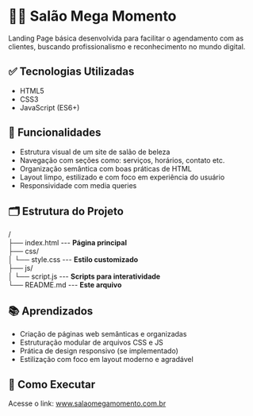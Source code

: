 # 💇‍♀️ Salão Mega Momento

Landing Page básica desenvolvida para facilitar o agendamento com as clientes, buscando profissionalismo e reconhecimento no mundo digital.

## ✅ Tecnologias Utilizadas

- HTML5  
- CSS3  
- JavaScript (ES6+)  

## 🎯 Funcionalidades

- Estrutura visual de um site de salão de beleza
- Navegação com seções como: serviços, horários, contato etc.
- Organização semântica com boas práticas de HTML
- Layout limpo, estilizado e com foco em experiência do usuário
- Responsividade com media queries

## 🗂️ Estrutura do Projeto
/<br>
├── index.html --- <strong>Página principal</strong><br>
├── css/<br>
│ └── style.css --- <strong>Estilo customizado</strong><br>
├── js/<br>
│ └── script.js --- <strong>Scripts para interatividade</strong><br>
└── README.md --- <strong>Este arquivo</strong><br>


## 📚 Aprendizados

- Criação de páginas web semânticas e organizadas
- Estruturação modular de arquivos CSS e JS
- Prática de design responsivo (se implementado)
- Estilização com foco em layout moderno e agradável

## 🔗 Como Executar

Acesse o link: www.salaomegamomento.com.br
